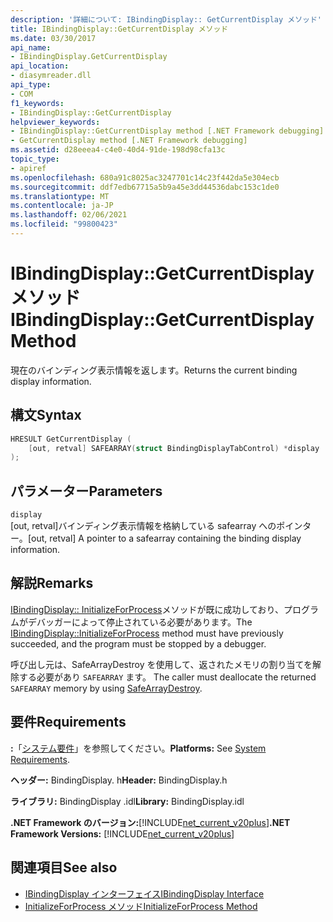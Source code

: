 ```yaml
---
description: '詳細について: IBindingDisplay:: GetCurrentDisplay メソッド'
title: IBindingDisplay::GetCurrentDisplay メソッド
ms.date: 03/30/2017
api_name:
- IBindingDisplay.GetCurrentDisplay
api_location:
- diasymreader.dll
api_type:
- COM
f1_keywords:
- IBindingDisplay::GetCurrentDisplay
helpviewer_keywords:
- IBindingDisplay::GetCurrentDisplay method [.NET Framework debugging]
- GetCurrentDisplay method [.NET Framework debugging]
ms.assetid: d28eeea4-c4e0-40d4-91de-198d98cfa13c
topic_type:
- apiref
ms.openlocfilehash: 680a91c8025ac3247701c14c23f442da5e304ecb
ms.sourcegitcommit: ddf7edb67715a5b9a45e3dd44536dabc153c1de0
ms.translationtype: MT
ms.contentlocale: ja-JP
ms.lasthandoff: 02/06/2021
ms.locfileid: "99800423"
---
```

# <a name="ibindingdisplaygetcurrentdisplay-method"></a><span data-ttu-id="245e0-103">IBindingDisplay::GetCurrentDisplay メソッド</span><span class="sxs-lookup"><span data-stu-id="245e0-103">IBindingDisplay::GetCurrentDisplay Method</span></span>

<span data-ttu-id="245e0-104">現在のバインディング表示情報を返します。</span><span class="sxs-lookup"><span data-stu-id="245e0-104">Returns the current binding display information.</span></span>  
  
## <a name="syntax"></a><span data-ttu-id="245e0-105">構文</span><span class="sxs-lookup"><span data-stu-id="245e0-105">Syntax</span></span>  
  
```cpp  
HRESULT GetCurrentDisplay (  
    [out, retval] SAFEARRAY(struct BindingDisplayTabControl) *display  
);  
```  
  
## <a name="parameters"></a><span data-ttu-id="245e0-106">パラメーター</span><span class="sxs-lookup"><span data-stu-id="245e0-106">Parameters</span></span>  

 `display`  
 <span data-ttu-id="245e0-107">[out, retval]バインディング表示情報を格納している safearray へのポインター。</span><span class="sxs-lookup"><span data-stu-id="245e0-107">[out, retval] A pointer to a safearray containing the binding display information.</span></span>  
  
## <a name="remarks"></a><span data-ttu-id="245e0-108">解説</span><span class="sxs-lookup"><span data-stu-id="245e0-108">Remarks</span></span>  

 <span data-ttu-id="245e0-109">[IBindingDisplay:: InitializeForProcess](ibindingdisplay-initializeforprocess-method.md)メソッドが既に成功しており、プログラムがデバッガーによって停止されている必要があります。</span><span class="sxs-lookup"><span data-stu-id="245e0-109">The [IBindingDisplay::InitializeForProcess](ibindingdisplay-initializeforprocess-method.md) method must have previously succeeded, and the program must be stopped by a debugger.</span></span>  
  
 <span data-ttu-id="245e0-110">呼び出し元は、SafeArrayDestroy を使用して、返されたメモリの割り当てを解除する必要があり `SAFEARRAY` ます。 [](/previous-versions/windows/desktop/api/oleauto/nf-oleauto-safearraydestroy)</span><span class="sxs-lookup"><span data-stu-id="245e0-110">The caller must deallocate the returned `SAFEARRAY` memory by using [SafeArrayDestroy](/previous-versions/windows/desktop/api/oleauto/nf-oleauto-safearraydestroy).</span></span>  
  
## <a name="requirements"></a><span data-ttu-id="245e0-111">要件</span><span class="sxs-lookup"><span data-stu-id="245e0-111">Requirements</span></span>  

 <span data-ttu-id="245e0-112">**:**「[システム要件](../../get-started/system-requirements.md)」を参照してください。</span><span class="sxs-lookup"><span data-stu-id="245e0-112">**Platforms:** See [System Requirements](../../get-started/system-requirements.md).</span></span>  
  
 <span data-ttu-id="245e0-113">**ヘッダー:** BindingDisplay. h</span><span class="sxs-lookup"><span data-stu-id="245e0-113">**Header:** BindingDisplay.h</span></span>  
  
 <span data-ttu-id="245e0-114">**ライブラリ:** BindingDisplay .idl</span><span class="sxs-lookup"><span data-stu-id="245e0-114">**Library:** BindingDisplay.idl</span></span>  
  
 <span data-ttu-id="245e0-115">**.NET Framework のバージョン:**[!INCLUDE[net_current_v20plus](../../../../includes/net-current-v20plus-md.md)]</span><span class="sxs-lookup"><span data-stu-id="245e0-115">**.NET Framework Versions:** [!INCLUDE[net_current_v20plus](../../../../includes/net-current-v20plus-md.md)]</span></span>  
  
## <a name="see-also"></a><span data-ttu-id="245e0-116">関連項目</span><span class="sxs-lookup"><span data-stu-id="245e0-116">See also</span></span>

- [<span data-ttu-id="245e0-117">IBindingDisplay インターフェイス</span><span class="sxs-lookup"><span data-stu-id="245e0-117">IBindingDisplay Interface</span></span>](ibindingdisplay-interface.md)
- [<span data-ttu-id="245e0-118">InitializeForProcess メソッド</span><span class="sxs-lookup"><span data-stu-id="245e0-118">InitializeForProcess Method</span></span>](ibindingdisplay-initializeforprocess-method.md)
